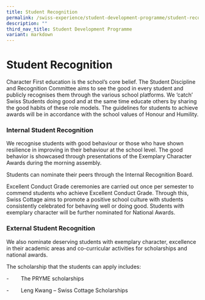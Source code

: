 ```yaml
---
title: Student Recognition
permalink: /swiss-experience/student-development-programme/student-recognition/
description: ""
third_nav_title: Student Development Programme
variant: markdown
---
```

# Student Recognition

         

Character First education is the school’s core belief. The Student Discipline and Recognition Committee aims to see the good in every student and publicly recognises them through the various school platforms. We ‘catch’ Swiss Students doing good and at the same time educate others by sharing the good habits of these role models. The guidelines for students to achieve awards will be in accordance with the school values of Honour and Humility.

### Internal Student Recognition

We recognise students with good behaviour or those who have shown resilience in improving in their behaviour at the school level. The good behavior is showcased through presentations of the Exemplary Character Awards during the morning assembly.

Students can nominate their peers through the Internal Recognition Board.

Excellent Conduct Grade ceremonies are carried out once per semester to commend students who achieve Excellent Conduct Grade. Through this, Swiss Cottage aims to promote a positive school culture with students consistently celebrated for behaving well or doing good. Students with exemplary character will be further nominated for National Awards.

### External Student Recognition

We also nominate deserving students with exemplary character, excellence in their academic areas and co-curricular activities for scholarships and national awards.

The scholarship that the students can apply includes:

\-        The PRYME scholarships

\-        Leng Kwang – Swiss Cottage Scholarships